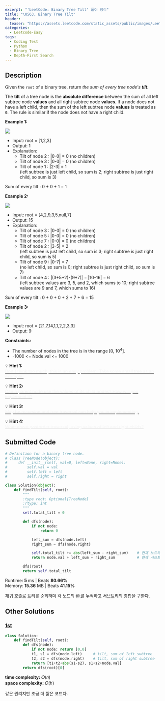 ```yaml
---
excerpt: "'LeetCode: Binary Tree Tilt' 풀이 정리"
title: "\0563. Binary Tree Tilt"
header:
  teaser: "https://assets.leetcode.com/static_assets/public/images/LeetCode_Sharing.png"
categories:
  - Leetcode-Easy
tags:
  - Coding Test
  - Python
  - Binary Tree
  - Depth-First Search
---
```


## <i class="fa-solid fa-file-lines"></i> Description

Given the `root` of a binary tree, return *the sum of every tree node's **tilt**.*

The **tilt** of a tree node is the **absolute difference** between the sum of all left subtree node **values** and all right subtree node **values**. If a node does not have a left child, then the sum of the left subtree node **values** is treated as `0`. The rule is similar if the node does not have a right child.

**Example 1:**

![](https://assets.leetcode.com/uploads/2020/10/20/tilt1.jpg)
- Input: root = [1,2,3]
- Output: 1
- Explanation:     
   - Tilt of node 2 : \|0-0\| = 0 (no children)
   - Tilt of node 3 : \|0-0\| = 0 (no children)
   - Tilt of node 1 : \|2-3\| = 1    
   (left subtree is just left child, so sum is 2; right subtree is just right child, so sum is 3)

Sum of every tilt : 0 + 0 + 1 = 1

**Example 2:**

![](https://assets.leetcode.com/uploads/2020/10/20/tilt2.jpg)
- Input: root = [4,2,9,3,5,null,7]
- Output: 15
- Explanation:     
   - Tilt of node 3 : \|0-0\| = 0 (no children)
   - Tilt of node 5 : \|0-0\| = 0 (no children)
   - Tilt of node 7 : \|0-0\| = 0 (no children)
   - Tilt of node 2 : \|3-5\| = 2    
   (left subtree is just left child, so sum is 3; right subtree is just right child, so sum is 5)
   - Tilt of node 9 : \|0-7\| = 7   
   (no left child, so sum is 0; right subtree is just right child, so sum is 7)
   - Tilt of node 4 : \|(3+5+2)-(9+7)\| = \|10-16\| = 6   
   (left subtree values are 3, 5, and 2, which sums to 10; right subtree values are 9 and 7, which sums to 16)

Sum of every tilt : 0 + 0 + 0 + 2 + 7 + 6 = 15

**Example 3:**

![](https://assets.leetcode.com/uploads/2020/10/20/tilt3.jpg)
- Input: root = [21,7,14,1,1,2,2,3,3]
- Output: 9

**Constraints:**

- The number of nodes in the tree is in the range [0, 10<sup>4</sup>].
- -1000 <= Node.val <= 1000

💡 **Hint 1:**   
<u><span style="color:#F5F5F5">Don't think too much, this is an easy problem. Take some small tree as an example.</span></u>

💡 **Hint 2:**   
<u><span style="color:#F5F5F5">Can a parent node use the values of its child nodes? How will you implement it?</span></u>

💡 **Hint 3:**   
<u><span style="color:#F5F5F5">May be recursion and tree traversal can help you in implementing.</span></u>

💡 **Hint 4:**   
<u><span style="color:#F5F5F5">What about postorder traversal, using values of left and right childs?</span></u>

## <i class="fa-solid fa-cloud-arrow-up"></i> Submitted Code

```python
# Definition for a binary tree node.
# class TreeNode(object):
#     def __init__(self, val=0, left=None, right=None):
#         self.val = val
#         self.left = left
#         self.right = right

class Solution(object):
    def findTilt(self, root):
        """
        :type root: Optional[TreeNode]
        :rtype: int
        """
        self.total_tilt = 0

        def dfs(node):
            if not node:
                return 0

            left_sum = dfs(node.left)
            right_sum = dfs(node.right)

            self.total_tilt += abs(left_sum - right_sum)    # 현재 노드의 tilt 계산
            return node.val + left_sum + right_sum          # 현재 서브트리들의 총합 리턴

        dfs(root)
        return self.total_tilt
```
<i class="fa-solid fa-clock"></i> Runtime: **5** ms \| Beats **80.66%**    
<i class="fa-solid fa-memory"></i> Memory: **15.36** MB \| Beats **41.15%**

재귀 호출로 트리를 순회하며 각 노드의 tilt를 누적하고 서브트리의 총합을 구한다.

## <i class="fa-solid fa-flask"></i> Other Solutions

### <a href="https://leetcode.com/problems/binary-tree-tilt/solutions/927899/python-short-dfs-solution-explained-by-d-gnt4/" target="_blank">1st</a>

```python
class Solution:
    def findTilt(self, root):
        def dfs(node):
            if not node: return [0,0]
            t1, s1 = dfs(node.left)     # tilt, sum of left subtree
            t2, s2 = dfs(node.right)    # tilt, sum of right subtree
            return [t1+t2+abs(s1-s2), s1+s2+node.val]
        return dfs(root)[0]
```
<i class="fa-solid fa-clock"></i> **time complexity:** 𝑂(𝑛)    
<i class="fa-solid fa-memory"></i> **space complexity:** 𝑂(ℎ)     

같은 원리지만 조금 더 짧은 코드다.